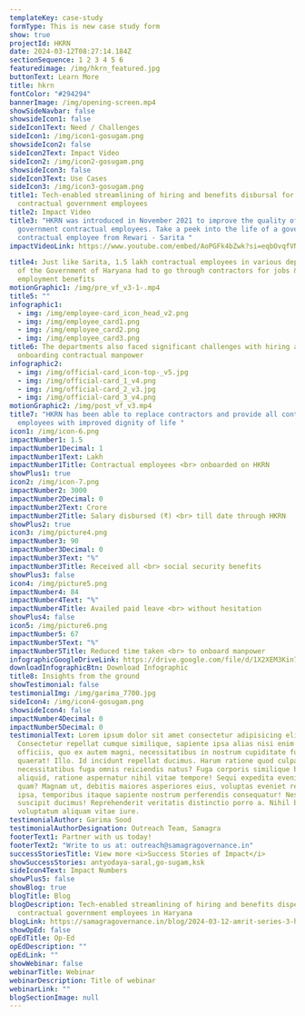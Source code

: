 ```yaml
---
templateKey: case-study
formType: This is new case study form
show: true
projectId: HKRN
date: 2024-03-12T08:27:14.184Z
sectionSequence: 1 2 3 4 5 6
featuredimage: /img/hkrn_featured.jpg
buttonText: Learn More
title: hkrn
fontColor: "#294294"
bannerImage: /img/opening-screen.mp4
showSideNavbar: false
showsideIcon1: false
sideIcon1Text: Need / Challenges
sideIcon1: /img/icon1-gosugam.png
showsideIcon2: false
sideIcon2Text: Impact Video
sideIcon2: /img/icon2-gosugam.png
showsideIcon3: false
sideIcon3Text: Use Cases
sideIcon3: /img/icon3-gosugam.png
title1: Tech-enabled streamlining of hiring and benefits disbursal for
  contractual government employees
title2: Impact Video
title3: "HKRN was introduced in November 2021 to improve the quality of life of
  government contractual employees. Take a peek into the life of a government
  contractual employee from Rewari - Sarita "
impactVideoLink: https://www.youtube.com/embed/AoPGFk4bZwk?si=eqbOvqfVNLvTfsal

title4: Just like Sarita, 1.5 lakh contractual employees in various departments
  of the Government of Haryana had to go through contractors for jobs &
  employment benefits
motionGraphic1: /img/pre_vf_v3-1-.mp4
title5: ""
infographic1:
  - img: /img/employee-card_icon_head_v2.png
  - img: /img/employee_card1.png
  - img: /img/employee_card2.png
  - img: /img/employee_card3.png
title6: The departments also faced significant challenges with hiring and
  onboarding contractual manpower
infographic2:
  - img: /img/official-card_icon-top-_v5.jpg
  - img: /img/official-card_1_v4.png
  - img: /img/official-card_2_v3.jpg
  - img: /img/official-card_3_v4.png
motionGraphic2: /img/post_vf_v3.mp4
title7: "HKRN has been able to replace contractors and provide all contractual
  employees with improved dignity of life "
icon1: /img/icon-6.png
impactNumber1: 1.5
impactNumber1Decimal: 1
impactNumber1Text: Lakh
impactNumber1Title: Contractual employees <br> onboarded on HKRN
showPlus1: true
icon2: /img/icon-7.png
impactNumber2: 3000
impactNumber2Decimal: 0
impactNumber2Text: Crore
impactNumber2Title: Salary disbursed (₹) <br> till date through HKRN
showPlus2: true
icon3: /img/picture4.png
impactNumber3: 90
impactNumber3Decimal: 0
impactNumber3Text: "%"
impactNumber3Title: Received all <br> social security benefits
showPlus3: false
icon4: /img/picture5.png
impactNumber4: 84
impactNumber4Text: "%"
impactNumber4Title: Availed paid leave <br> without hesitation
showPlus4: false
icon5: /img/picture6.png
impactNumber5: 67
impactNumber5Text: "%"
impactNumber5Title: Reduced time taken <br> to onboard manpower
infographicGoogleDriveLink: https://drive.google.com/file/d/1X2XEM3Kin7WD9Mw_l3ag-1SCo6gMsQ8S/view?usp=sharing
downloadInfographicBtn: Download Infographic
title8: Insights from the ground
showTestimonial: false
testimonialImg: /img/garima_7700.jpg
sideIcon4: /img/icon4-gosugam.png
showsideIcon4: false
impactNumber4Decimal: 0
impactNumber5Decimal: 0
testimonialText: Lorem ipsum dolor sit amet consectetur adipisicing elit.
  Consectetur repellat cumque similique, sapiente ipsa alias nisi enim nesciunt
  officiis, quo ex autem magni, necessitatibus in nostrum cupiditate fugit
  quaerat! Illo. Id incidunt repellat ducimus. Harum ratione quod culpa illo
  necessitatibus fuga omnis reiciendis natus? Fuga corporis similique beatae sed
  aliquid, ratione aspernatur nihil vitae tempore! Sequi expedita eveniet iusto
  quam? Magnam ut, debitis maiores asperiores eius, voluptas eveniet repellendus
  ipsa, temporibus itaque sapiente nostrum perferendis consequatur! Nesciunt,
  suscipit ducimus! Reprehenderit veritatis distinctio porro a. Nihil blanditiis
  voluptatum aliquam vitae iure.
testimonialAuthor: Garima Sood
testimonialAuthorDesignation: Outreach Team, Samagra
footerText1: Partner with us today!
footerText2: "Write to us at: outreach@samagragovernance.in"
successStoriesTitle: View more <i>Success Stories of Impact</i>
showSuccessStories: antyodaya-saral,go-sugam,ksk
sideIcon4Text: Impact Numbers
showPlus5: false
showBlog: true
blogTitle: Blog
blogDescription: Tech-enabled streamlining of hiring and benefits dispersal for
  contractual government employees in Haryana
blogLink: https://samagragovernance.in/blog/2024-03-12-amrit-series-3-haryana-kaushal-rozgar-nigam/
showOpEd: false
opEdTitle: Op-Ed
opEdDescription: ""
opEdLink: ""
showWebinar: false
webinarTitle: Webinar
webinarDescription: Title of webinar
webinarLink: ""
blogSectionImage: null
---
```

